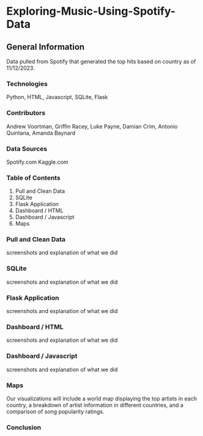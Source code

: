 # Exploring-Music-Using-Spotify-Data

## General Information ##
Data pulled from Spotify that generated the top hits based on country as of 11/12/2023. 

### Technologies ###
Python, HTML, Javascript, SQLite, Flask

### Contributors ###
Andrew Voortman, Griffin Racey, Luke Payne, Damian Crim, Antonio Quintana, Amanda Baynard

### Data Sources ###
Spotify.com
Kaggle.com

### Table of Contents ###
1. Pull and Clean Data 
2. SQLite
3. Flask Application
4. Dashboard / HTML
5. Dashboard / Javascript
6. Maps

### Pull and Clean Data ###
screenshots and explanation of what we did


### SQLite ###
screenshots and explanation of what we did



### Flask Application ###
screenshots and explanation of what we did



### Dashboard / HTML ###
screenshots and explanation of what we did



### Dashboard / Javascript ###
screenshots and explanation of what we did



### Maps ###
Our visualizations will include a world map displaying the top artists in each country, a breakdown of artist information in different countries, and a comparison of song popularity ratings. 


### Conclusion ###
